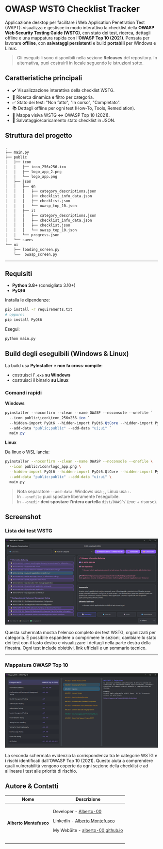 # OWASP WSTG Checklist Tracker

Applicazione desktop per facilitare i Web Application Penetration Test (WAPT): visualizza e gestisce in modo interattivo la checklist della **OWASP Web Security Testing Guide (WSTG)**, con stato dei test, ricerca, dettagli offline e una mappatura rapida con l’**OWASP Top 10 (2021)**.
Pensata per lavorare **offline**, con **salvataggi persistenti** e build **portabili** per Windows e Linux.

> Gli eseguibili sono disponibili nella sezione **Releases** del repository. In alternativa, puoi costruirli in locale seguendo le istruzioni sotto.


## Caratteristiche principali

* ✔️ Visualizzazione interattiva della checklist WSTG.
* 🔎 Ricerca dinamica e filtro per categoria.
* ✅ Stato dei test: "Non fatto", "In corso", "Completato".
* 📚 Dettagli offline per ogni test (How-To, Tools, Remediation).
* 🧩 Mappa visiva WSTG ↔ OWASP Top 10 (2021).
* 💾 Salvataggio/caricamento stato checklist in JSON.


## Struttura del progetto

```
.
├── main.py
├── public
│   ├── icon
│   │   ├── icon_256x256.ico
│   │   ├── logo_app_2.png
│   │   └── logo_app.png
│   ├── json
│   │   ├── en
│   │   │   ├── category_descriptions.json
│   │   │   ├── checklist_info_data.json
│   │   │   ├── checklist.json
│   │   │   └── owasp_top_10.json
│   │   ├── it
│   │   │   ├── category_descriptions.json
│   │   │   ├── checklist_info_data.json
│   │   │   ├── checklist.json
│   │   │   └── owasp_top_10.json
│   │   └── progress.json
│   └── saves
└── ui
    ├── loading_screen.py
    └──  owasp_screen.py
```

---

## Requisiti

* **Python 3.8+** (consigliato 3.10+)
* **PyQt6**

Installa le dipendenze:

```bash
pip install -r requirements.txt
# oppure:
pip install PyQt6
```

Esegui:

```bash
python main.py
```


## Build degli eseguibili (Windows & Linux)

La build usa **PyInstaller** e **non fa cross-compile**:

* costruisci l’`.exe` **su Windows**
* costruisci il binario **su Linux**

### Comandi rapidi

**Windows**

```powershell
pyinstaller --noconfirm --clean --name OWASP --noconsole --onefile `
  --icon public\icon\icon_256x256.ico `
  --hidden-import PyQt6 --hidden-import PyQt6.QtCore --hidden-import PyQt6.QtGui --hidden-import PyQt6.QtWidgets `
  --add-data "public;public" --add-data "ui;ui" `
  main.py
```

**Linux**

Da linux o WSL lancia:

```bash
pyinstaller --noconfirm --clean --name OWASP --noconsole --onefile \
  --icon public/icon/logo_app.png \
  --hidden-import PyQt6 --hidden-import PyQt6.QtCore --hidden-import PyQt6.QtGui --hidden-import PyQt6.QtWidgets \
  --add-data "public:public" --add-data "ui:ui" \
  main.py
```

> Nota separatore `--add-data`: Windows usa `;`, Linux usa `:`.<br>
> In `--onefile` puoi spostare liberamente l’eseguibile.<br>
> In `--onedir` **devi spostare l’intera cartella** `dist/OWASP/` (exe + risorse).


## Screenshot

### Lista dei test WSTG

![screenshot](screen/page_1.png)

Questa schermata mostra l'elenco completo dei test WSTG, organizzati per categoria. È possibile espandere o comprimere le sezioni, cambiare lo stato dei test con il tasto destro e visualizzare i dettagli nella parte destra della finestra. Ogni test include obiettivi, link ufficiali e un sommario tecnico.

---

### Mappatura OWASP Top 10

![screenshot](screen/page_2.png)

La seconda schermata evidenzia la corrispondenza tra le categorie WSTG e i rischi identificati dall'OWASP Top 10 (2021). Questo aiuta a comprendere quali vulnerabilità vengono coperte da ogni sezione della checklist e ad allineare i test alle priorità di rischio.


## Autore & Contatti

| Nome | Descrizione |
| --- | --- |
| <p dir="auto"><strong>Alberto Montefusco</strong> |<br>Developer - <a href="https://github.com/Alberto-00">Alberto-00</a></p><p dir="auto">LinkedIn - <a href="https://www.linkedin.com/in/alberto-montefusco">Alberto Montefusco</a></p><p dir="auto">My WebSite - <a href="https://alberto-00.github.io/">alberto-00.github.io</a></p><br>|
